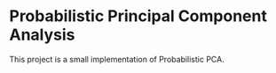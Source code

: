 # Probabilistic Principal Component Analysis

This project is a small implementation of Probabilistic PCA. 
